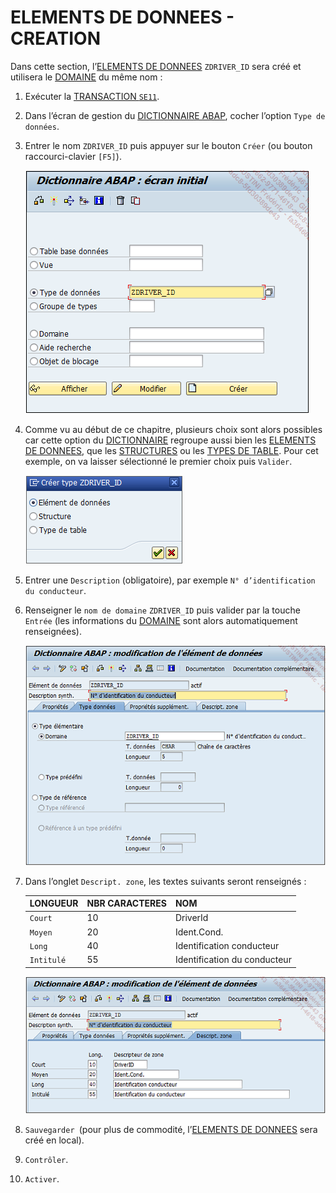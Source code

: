 # **ELEMENTS DE DONNEES - CREATION**

Dans cette section, l’[ELEMENTS DE DONNEES](./07_Elements_de_Donnees.md) `ZDRIVER_ID` sera créé et utilisera le [DOMAINE](./02_Domaines.md) du même nom :

1. Exécuter la [TRANSACTION `SE11`](./01_SE11.md).

2. Dans l’écran de gestion du [DICTIONNAIRE ABAP](./01_SE11.md), cocher l’option `Type de données`.

3. Entrer le nom `ZDRIVER_ID` puis appuyer sur le bouton `Créer` (ou bouton raccourci-clavier `[F5]`).

   ![](../ressources/08_12_01.png)

4. Comme vu au début de ce chapitre, plusieurs choix sont alors possibles car cette option du [DICTIONNAIRE](./01_SE11.md) regroupe aussi bien les [ELEMENTS DE DONNEES](./07_Elements_de_Donnees.md), que les [STRUCTURES](../09_Tables_DB/11_Structures.md) ou les [TYPES DE TABLE](../10_Tables_Internes/README.md). Pour cet exemple, on va laisser sélectionné le premier choix puis `Valider`.

   ![](../ressources/08_12_02.png)

5. Entrer une `Description` (obligatoire), par exemple `N° d’identification du conducteur`.

6. Renseigner le `nom de domaine` `ZDRIVER_ID` puis valider par la touche `Entrée` (les informations du [DOMAINE](./02_Domaines.md) sont alors automatiquement renseignées).

   ![](../ressources/08_12_03.png)

7. Dans l’onglet `Descript. zone`, les textes suivants seront renseignés :

   | LONGUEUR   | NBR CARACTERES | NOM                          |
   | ---------- | -------------- | ---------------------------- |
   | `Court`    | 10             | DriverId                     |
   | `Moyen`    | 20             | Ident.Cond.                  |
   | `Long`     | 40             | Identification conducteur    |
   | `Intitulé` | 55             | Identification du conducteur |

   ![](../ressources/08_12_04.png)

8. `Sauvegarder `(pour plus de commodité, l’[ELEMENTS DE DONNEES](./07_Elements_de_Donnees.md) sera créé en local).

9. `Contrôler`.

10. `Activer`.
